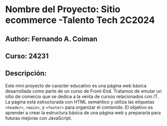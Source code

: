 # Nombre del Proyecto: Sitio ecommerce -Talento Tech 2C2024
## Author: Fernando A. Coiman
## Curso: 24231 
## Descripción:
Este mini proyecto de caracter educativo es una página web básica desarrollada como parte de un curso de Front-End.
Tratamos de emular un sitio de comercio que se dedica a la venta de cursos relacionados con IT.
La página está estructurada con HTML semántico y utiliza las etiquetas `<header>`,
`<main>`, y `<footer>` para organizar el contenido. El objetivo es aprender a crear la
estructura básica de una página web y prepararla para futuras mejoras con JavaScript.
